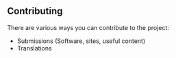 ## Contributing

There are various ways you can contribute to the project:

- Submissions (Software, sites, useful content)
- Translations
